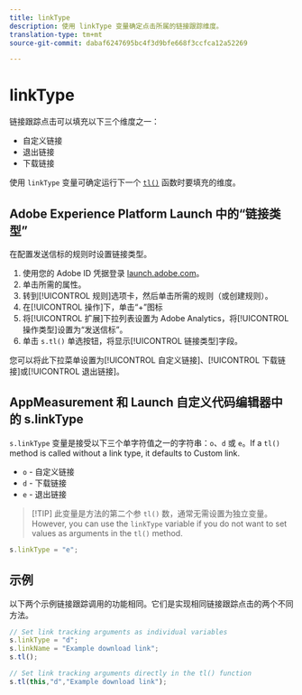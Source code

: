 ```yaml
---
title: linkType
description: 使用 linkType 变量确定点击所属的链接跟踪维度。
translation-type: tm+mt
source-git-commit: dabaf6247695bc4f3d9bfe668f3ccfca12a52269

---
```



# linkType

链接跟踪点击可以填充以下三个维度之一：

* 自定义链接
* 退出链接
* 下载链接

使用 `linkType` 变量可确定运行下一个 [`tl()`](../functions/tl-method.md) 函数时要填充的维度。

## Adobe Experience Platform Launch 中的“链接类型”

在配置发送信标的规则时设置链接类型。

1. 使用您的 Adobe ID 凭据登录 [launch.adobe.com](https://launch.adobe.com)。
2. 单击所需的属性。
3. 转到[!UICONTROL 规则]选项卡，然后单击所需的规则（或创建规则）。
4. 在[!UICONTROL 操作]下，单击“+”图标
5. 将[!UICONTROL 扩展]下拉列表设置为 Adobe Analytics，将[!UICONTROL 操作类型]设置为“发送信标”。
6. 单击 `s.tl()` 单选按钮，将显示[!UICONTROL 链接类型]字段。

您可以将此下拉菜单设置为[!UICONTROL 自定义链接]、[!UICONTROL 下载链接]或[!UICONTROL 退出链接]。

## AppMeasurement 和 Launch 自定义代码编辑器中的 s.linkType

`s.linkType` 变量是接受以下三个单字符值之一的字符串：`o`、`d` 或 `e`。If a `tl()` method is called without a link type, it defaults to Custom link.

* `o` - 自定义链接
* `d` - 下载链接
* `e` - 退出链接

>[!TIP] 此变量是方法的第二个参 `tl()` 数，通常无需设置为独立变量。 However, you can use the `linkType` variable if you do not want to set values as arguments in the `tl()` method.

```js
s.linkType = "e";
```

## 示例

以下两个示例链接跟踪调用的功能相同。它们是实现相同链接跟踪点击的两个不同方法。

```js
// Set link tracking arguments as individual variables
s.linkType = "d";
s.linkName = "Example download link";
s.tl();

// Set link tracking arguments directly in the tl() function
s.tl(this,"d","Example download link");
```
